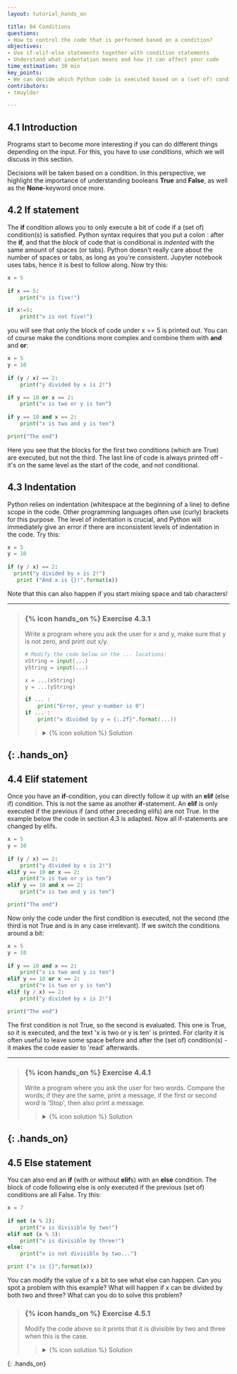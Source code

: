 ```yaml
---
layout: tutorial_hands_on

title: 04 Conditions
questions:
- How to control the code that is performed based on a condition?
objectives:
- Use if-elif-else statements together with condition statements
- Understand what indentation means and how it can affect your code
time_estimation: 30 min
key_points:
- We can decide which Python code is executed based on a (set of) condition(s) that is satisfied.  
contributors:
- tmuylder

---
```


## 4.1 Introduction
Programs start to become more interesting if you can do different things depending on the input. For this, you have to use *conditions*, which we will discuss in this section. 

Decisions will be taken based on a condition. In this perspective, we highlight the importance of understanding booleans **True** and **False**, as well as the **None**-keyword once more.

## 4.2 If statement

The **if** condition allows you to only execute a bit of code if a (set of) condition(s) is satisfied. Python syntax requires that you put a colon : after the **if**, and that the *block* of code that is conditional is *indented* with the same amount of spaces (or tabs). Python doesn't really care about the number of spaces or tabs, as long as you're consistent. Jupyter notebook uses tabs, hence it is best to follow along. Now try this:


```python
x = 5
 
if x == 5:
    print("x is five!")

if x!=5:
    print("x is not five!")
```

you will see that only the block of code under x == 5 is printed out. You can of course make the conditions more complex and combine them with **and** and **or**:



```python
x = 5
y = 10
 
if (y / x) == 2:
    print("y divided by x is 2!")

if y == 10 or x == 2:
    print("x is two or y is ten")
    
if y == 10 and x == 2:
    print("x is two and y is ten")

print("The end")
```

Here you see that the blocks for the first two conditions (which are True) are executed, but not the third. The last line of code is always printed off - it's on the same level as the start of the code, and not conditional.

## 4.3 Indentation
Python relies on indentation (whitespace at the beginning of a line) to define scope in the code. Other programming languages often use (curly) brackets for this purpose. The level of indentation is crucial, and Python will immediately give an error if there are inconsistent levels of indentation in the code. Try this:


```python
x = 5
y = 10
 
if (y / x) == 2:
  print("y divided by x is 2!")
   print ("And x is {}!".format(x))
```

Note that this can also happen if you start mixing space and tab characters!



---

> ### {% icon hands_on %} Exercise 4.3.1
>
> Write a program where you ask the user for x and y, make sure that y is not zero, and print out x/y. 
> 
> ```python
> # Modify the code below on the ... locations:
> xString = input(...)
> yString = input(...)
> 
> x = ...(xString)
> y = ...(yString)
> 
> if ... :
>     print("Error, your y-number is 0")
> if ... : 
>     print("x divided by y = {:.2f}".format(...))
> ```
> 
>    > <details markdown="1">
>    > <summary>{% icon solution %} Solution
>    > </summary>
>    >
>    >  ```python
>    >  # Write a program where you ask the user for x and y, make sure that y is not zero, and print out x/y. 
>    >  
>    >  xString = input("Give a number: ")
>    >  yString = input("Give another number that is not zero: ")
>    >  
>    >  x = float(xString)
>    >  y = float(yString)
>    >  
>    >  if y == 0:
>    >      print("Error, you're y-number is 0")
>    >  if y != 0:
>    >      result = x/y
>    >      print("x divided by y = {:.2f}".format(result))
>    >  ```
>    > </details>
>
{: .hands_on}
---

## 4.4 Elif statement 

Once you have an **if**-condition, you can directly follow it up with an **elif** (else if) condition. This is not the same as another **if**-statement. An **elif** is only executed if the previous if (and other preceding elifs) are not True. In the example below the code in section 4.3 is adapted. Now all if-statements are changed by elifs.


```python
x = 5
y = 10
 
if (y / x) == 2:
    print("y divided by x is 2!")
elif y == 10 or x == 2:
    print("x is two or y is ten")
elif y == 10 and x == 2:
    print("x is two and y is ten")

print("The end")
```

Now only the code under the first condition is executed, not the second (the third is not True and is in any case irrelevant). If we switch the conditions around a bit:




```python
x = 5
y = 10
 
if y == 10 and x == 2:
    print("x is two and y is ten")
elif y == 10 or x == 2:
    print("x is two or y is ten")
elif (y / x) == 2:
    print("y divided by x is 2!")

print("The end")
```

The first condition is not True, so the second is evaluated. This one is True, so it is executed, and the text 'x is two or y is ten' is printed. For clarity it is often useful to leave some space before and after the (set of) condition(s) - it makes the code easier to 'read' afterwards.





---
> ### {% icon hands_on %} Exercise 4.4.1
>
> Write a program where you ask the user for two words. Compare the words; if they are the same, print a message, if the first or second word is 'Stop', then also print a message. 
> 
>    > <details markdown="1">
>    > <summary>{% icon solution %} Solution
>    > </summary>
>    >
>    >  ```python
>    >  # Write a program where you ask the user for two words. Compare the words; if they are the same, print a message, if the first or second word is 'Stop', then also print a >    >  message.
>    >  print("Give two words.")
>    >  firstWord = input("Write a word: ")
>    >  secondWord = input("Write another word: ")
>    >  
>    >  if firstWord == secondWord:
>    >      print("These words are the same")
>    >  elif firstWord =="Stop" or secondWord == "Stop":
>    >      print("You're word was Stop, hence we stopped here")
>    >  
>    >  print("The end")
>    >  ```
>    > </details>
>
{: .hands_on}
---



## 4.5 Else statement
You can also end an **if** (with or without **elif**s) with an **else** condition. The block of code following else is only executed if the previous (set of) conditions are all False. Try this:


```python
x = 7
 
if not (x % 2):
    print("x is divisible by two!")
elif not (x % 3):
    print("x is divisible by three!")
else:
    print("x is not divisible by two...")

print ("x is {}".format(x))
```

You can modify the value of x a bit to see what else can happen. Can you spot a problem with this example? What will happen if x can be divided by both two and three? What can you do to solve this problem?



> ### {% icon hands_on %} Exercise 4.5.1
>
> Modify the code above so it prints that it is divisible by two and three when this is the case.
> 
>    > <details markdown="1">
>    > <summary>{% icon solution %} Solution
>    > </summary>
>    >
>    >  ```python
>    >  # If a value can be divided by two and three, only the block of code under the first condition will be executed, so you will not find out whether your value can be divided by three! There are several solutions to this, for example:
>    >  x = 12
>    >   
>    >  if not (x % 2):
>    >      print("x is divisible by two!")
>    >      if not (x % 3):
>    >          print("x is divisible by three!")
>    >  elif not (x % 3):
>    >      print("x is divisible by three!")
>    >  else:
>    >      print("x is not divisible by two or three...")
>    >  
>    >  print ("x is {}".format(x))
>    >  
>    >  # This is not a very elegant solution however, as you are repeating the same bit of code twice to find out whether the value can be divided by three. This one might be   slightly better:
>    >  x = 12
>    >  
>    >  if not (x % 2):
>    >      print("x is divisible by two!")
>    >  
>    >  if not (x % 3):
>    >      print("x is divisible by three!")
>    >  
>    >  if (x % 2) and (x % 3):
>    >      print("x is not divisible by two or three...")
>    >  
>    >  print ("x is {}".format(x))
>    >  
>    >  # However you still have to repeat the conditions, which would become very tedious (and error-prone) if you were to try division by many values. The next example is a bit more verbose but cleaner and more 'extendable' for other values:
>    >  x = 12
>    >  xDivisible = False
>    >   
>    >  if not (x % 2):
>    >      print("x is divisible by two!")
>    >      xDivisible = True
>    >  
>    >  if not (x % 3):
>    >      print("x is divisible by three!")
>    >      xDivisible = True
>    >  
>    >  if not xDivisible:
>    >      print("x is not divisible by two or three...")
>    >  
>    >  print ("x is {}".format(x))
>    >  ```
>    > </details>
>
{: .hands_on}


